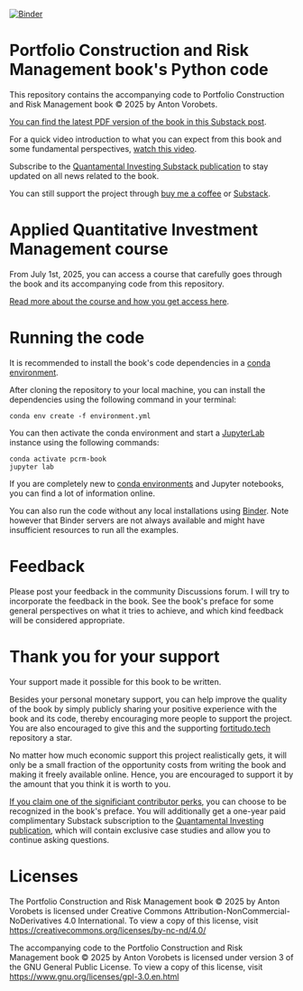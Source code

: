 [![Binder](https://mybinder.org/badge_logo.svg)](https://mybinder.org/v2/gh/fortitudo-tech/pcrm-book/HEAD?urlpath=%2Fdoc%2Ftree%2F%2Fcode)

# Portfolio Construction and Risk Management book's Python code
This repository contains the accompanying code to Portfolio Construction and Risk
Management book © 2025 by Anton Vorobets.

[You can find the latest PDF version of the book in this Substack post](https://antonvorobets.substack.com/p/pcrm-book).

For a quick video introduction to what you can expect from this book and some
fundamental perspectives, [watch this video](https://antonvorobets.substack.com/p/anton-vorobets-next-generation-investment-framework).

Subscribe to the [Quantamental Investing Substack publication](https://antonvorobets.substack.com)
to stay updated on all news related to the book.

You can still support the project through [buy me a coffee](https://buymeacoffee.com/antonvorobets)
or [Substack](https://antonvorobets.substack.com).

# Applied Quantitative Investment Management course
From July 1st, 2025, you can access a course that carefully goes through the book and its
accompanying code from this repository.

[Read more about the course and how you get access here](https://antonvorobets.substack.com/p/applied-quantitative-investment-management-course).

# Running the code
It is recommended to install the book's code dependencies in a 
[conda environment](https://conda.io/projects/conda/en/latest/user-guide/concepts/environments.html).

After cloning the repository to your local machine, you can install the dependencies
using the following command in your terminal:

    conda env create -f environment.yml

You can then activate the conda environment and start a [JupyterLab](https://jupyter.org/)
instance using the following commands:

    conda activate pcrm-book
    jupyter lab

If you are completely new to [conda environments](https://conda.io/projects/conda/en/latest/user-guide/tasks/manage-environments.html)
and Jupyter notebooks, you can find a lot of information online.

You can also run the code without any local installations using [Binder](https://mybinder.org/v2/gh/fortitudo-tech/pcrm-book/HEAD?urlpath=%2Fdoc%2Ftree%2F%2Fcode).
Note however that Binder servers are not always available and might have
insufficient resources to run all the examples.

# Feedback
Please post your feedback in the community Discussions forum. I will try to
incorporate the feedback in the book. See the book's preface for some general
perspectives on what it tries to achieve, and which kind feedback will
be considered appropriate.

# Thank you for your support
Your support made it possible for this book to be written.

Besides your personal monetary support, you can help improve the quality of the
book by simply publicly sharing your positive experience with the book and its code,
thereby encouraging more people to support the project. You
are also encouraged to give this and the supporting
[fortitudo.tech](https://github.com/fortitudo-tech/fortitudo.tech)
repository a star.

No matter how much economic support this project realistically gets, it will only
be a small fraction of the opportunity costs from writing the book and making it
freely available online. Hence, you are encouraged to support it by the amount that
you think it is worth to you.

[If you claim one of the significiant contributor perks](https://igg.me/at/pcrm-book),
you can choose to be recognized in the book's preface. You will additionally get a one-year
paid complimentary Substack subscription to the [Quantamental Investing publication](https://antonvorobets.substack.com),
which will contain exclusive case studies and allow you to continue asking questions.

# Licenses
The Portfolio Construction and Risk Management book © 2025 by Anton Vorobets is licensed
under Creative Commons Attribution-NonCommercial-NoDerivatives 4.0 International. To view
a copy of this license, visit https://creativecommons.org/licenses/by-nc-nd/4.0/

The accompanying code to the Portfolio Construction and Risk Management book © 2025 by
Anton Vorobets is licensed under version 3 of the GNU General Public License. To view
a copy of this license, visit https://www.gnu.org/licenses/gpl-3.0.en.html
